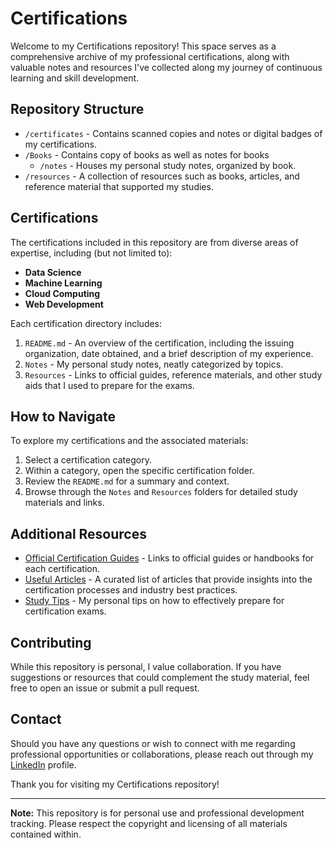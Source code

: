 # Certifications

Welcome to my Certifications repository! This space serves as a comprehensive archive of my professional certifications, along with valuable notes and resources I've collected along my journey of continuous learning and skill development.

## Repository Structure

- `/certificates` - Contains scanned copies and notes or digital badges of my certifications.
- `/Books` - Contains copy of books as well as notes for books
	- `/notes` - Houses my personal study notes, organized by book.
- `/resources` - A collection of resources such as books, articles, and reference material that supported my studies.

## Certifications

The certifications included in this repository are from diverse areas of expertise, including (but not limited to):

- **Data Science**
- **Machine Learning**
- **Cloud Computing**
- **Web Development**

Each certification directory includes:

1. `README.md` - An overview of the certification, including the issuing organization, date obtained, and a brief description of my experience.
2. `Notes` - My personal study notes, neatly categorized by topics.
3. `Resources` - Links to official guides, reference materials, and other study aids that I used to prepare for the exams.

## How to Navigate

To explore my certifications and the associated materials:

1. Select a certification category.
2. Within a category, open the specific certification folder.
3. Review the `README.md` for a summary and context.
4. Browse through the `Notes` and `Resources` folders for detailed study materials and links.

## Additional Resources

- [Official Certification Guides]() - Links to official guides or handbooks for each certification.
- [Useful Articles]() - A curated list of articles that provide insights into the certification processes and industry best practices.
- [Study Tips]() - My personal tips on how to effectively prepare for certification exams.

## Contributing

While this repository is personal, I value collaboration. If you have suggestions or resources that could complement the study material, feel free to open an issue or submit a pull request.

## Contact

Should you have any questions or wish to connect with me regarding professional opportunities or collaborations, please reach out through my [LinkedIn](https://www.linkedin.com/in/samikrothapalli/) profile.

Thank you for visiting my Certifications repository!

---
**Note:** This repository is for personal use and professional development tracking. Please respect the copyright and licensing of all materials contained within.
